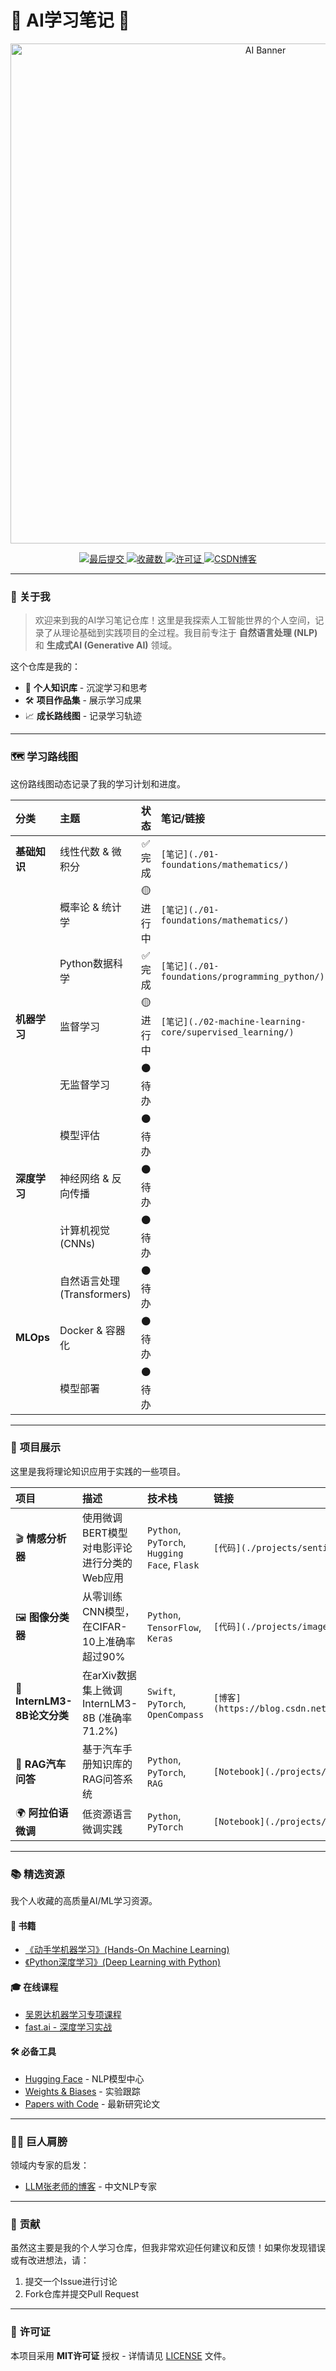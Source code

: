 # 🤖 AI学习笔记 🚀

<p align="center">
  <img src="https://cdn.pixabay.com/photo/2022/09/04/10/25/owl-7431340_1280.jpg" alt="AI Banner" width="800"/>
</p>

<p align="center">
  <a href="https://github.com/jiarenyou/my-ai-notes/commits/main">
    <img src="https://img.shields.io/github/last-commit/jiarenyou/my-ai-notes?style=for-the-badge&logo=github&color=blue" alt="最后提交">
  </a>
  <a href="https://github.com/jiarenyou/my-ai-notes/stargazers">
    <img src="https://img.shields.io/github/stars/jiarenyou/my-ai-notes?style=for-the-badge&logo=github&color=yellow" alt="收藏数">
  </a>
  <a href="https://github.com/jiarenyou/my-ai-notes/blob/main/LICENSE">
    <img src="https://img.shields.io/github/license/jiarenyou/my-ai-notes?style=for-the-badge&color=green" alt="许可证">
  </a>
  <a href="https://blog.csdn.net/m0_57280180?type=blog">
    <img src="https://img.shields.io/badge/CSDN-博客-orange?style=for-the-badge&logo=csdn" alt="CSDN博客">
  </a>
</p>

---

### 🌟 **关于我**

> 欢迎来到我的AI学习笔记仓库！这里是我探索人工智能世界的个人空间，记录了从理论基础到实践项目的全过程。我目前专注于 **自然语言处理 (NLP)** 和 **生成式AI (Generative AI)** 领域。

这个仓库是我的：
- 🧠 **个人知识库** - 沉淀学习和思考
- 🛠️ **项目作品集** - 展示学习成果
- 📈 **成长路线图** - 记录学习轨迹

---

### 🗺️ **学习路线图**

这份路线图动态记录了我的学习计划和进度。

| 分类 | 主题 | 状态 | 笔记/链接 |
| :--- | :--- | :---: | :--- |
| **基础知识** | 线性代数 & 微积分 | ✅ 完成 | `[笔记](./01-foundations/mathematics/)` |
| | 概率论 & 统计学 | 🟡 进行中 | `[笔记](./01-foundations/mathematics/)` |
| | Python数据科学 | ✅ 完成 | `[笔记](./01-foundations/programming_python/)` |
| **机器学习** | 监督学习 | 🟡 进行中 | `[笔记](./02-machine-learning-core/supervised_learning/)` |
| | 无监督学习 | ⚫ 待办 | |
| | 模型评估 | ⚫ 待办 | |
| **深度学习** | 神经网络 & 反向传播 | ⚫ 待办 | |
| | 计算机视觉 (CNNs) | ⚫ 待办 | |
| | 自然语言处理 (Transformers) | ⚫ 待办 | |
| **MLOps** | Docker & 容器化 | ⚫ 待办 | |
| | 模型部署 | ⚫ 待办 | |

---

### 🚀 **项目展示**

这里是我将理论知识应用于实践的一些项目。

| 项目 | 描述 | 技术栈 | 链接 |
| :--- | :--- | :--- | :--- |
| 🎬 **情感分析器** | 使用微调BERT模型对电影评论进行分类的Web应用 | `Python`, `PyTorch`, `Hugging Face`, `Flask` | `[代码](./projects/sentiment_analyzer/)` |
| 🖼️ **图像分类器** | 从零训练CNN模型，在CIFAR-10上准确率超过90% | `Python`, `TensorFlow`, `Keras` | `[代码](./projects/image_classifier/)` |
| 📄 **InternLM3-8B论文分类** | 在arXiv数据集上微调InternLM3-8B (准确率71.2%) | `Swift`, `PyTorch`, `OpenCompass` | `[博客](https://blog.csdn.net/m0_57280180/article/details/149289311)` |
| 🚗 **RAG汽车问答** | 基于汽车手册知识库的RAG问答系统 | `Python`, `PyTorch`, `RAG` | `[Notebook](./projects/RAG/RAG汽车智能问答.ipynb)` |
| 🌍 **阿拉伯语微调** | 低资源语言微调实践 | `Python`, `PyTorch` | `[Notebook](./projects/fine-tuning/阿拉伯语微调实践.ipynb)` |

---

### 📚 **精选资源**

我个人收藏的高质量AI/ML学习资源。

#### 📖 **书籍**
- [《动手学机器学习》(Hands-On Machine Learning)](https://www.oreilly.com/library/view/hands-on-machine-learning/9781098125967/)
- [《Python深度学习》(Deep Learning with Python)](https://www.manning.com/books/deep-learning-with-python-second-edition)

#### 🎓 **在线课程**
- [吴恩达机器学习专项课程](https://www.coursera.org/specializations/machine-learning-introduction)
- [fast.ai - 深度学习实战](https://course.fast.ai/)

#### 🛠️ **必备工具**
- [Hugging Face](https://huggingface.co/) - NLP模型中心
- [Weights & Biases](https://wandb.ai/) - 实验跟踪
- [Papers with Code](https://paperswithcode.com/) - 最新研究论文

---

### 🧑‍🏫 **巨人肩膀**

领域内专家的启发：
- [LLM张老师的博客](https://www.waylandz.com/) - 中文NLP专家

---

### 🤝 **贡献**

虽然这主要是我的个人学习仓库，但我非常欢迎任何建议和反馈！如果你发现错误或有改进想法，请：
1. 提交一个Issue进行讨论
2. Fork仓库并提交Pull Request

---

### 📜 **许可证**

本项目采用 **MIT许可证** 授权 - 详情请见 [LICENSE](./LICENSE) 文件。
